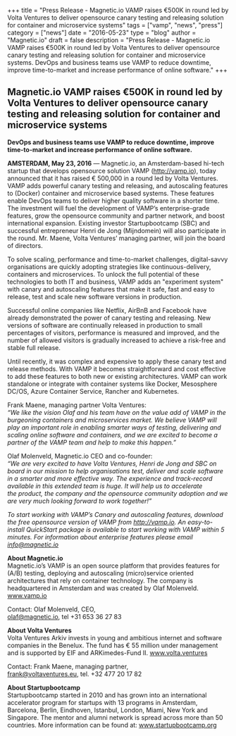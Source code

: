 +++
title = "Press Release - Magnetic.io VAMP raises €500K in round led by Volta Ventures to deliver opensource canary testing and releasing solution for container and microservice systems" 
tags = ["vamp", "news", "press"]
category = ["news"]
date = "2016-05-23"
type = "blog"
author = "Magnetic.io"
draft = false
description = "Press Release - Magnetic.io VAMP raises €500K in round led by Volta Ventures to deliver opensource canary testing and releasing solution for container and microservice systems. DevOps and business teams use VAMP to reduce downtime, improve time-to-market and increase performance of online software."
+++

## Magnetic.io VAMP raises €500K in round led by Volta Ventures to deliver opensource canary testing and releasing solution for container and microservice systems 

**DevOps and business teams use VAMP to reduce downtime, improve time-to-market and increase performance of online software.**

**AMSTERDAM, May 23, 2016** — Magnetic.io, an Amsterdam-based hi-tech startup that develops opensource solution VAMP (http://vamp.io), today announced that it has raised € 500,000 in a round led by Volta Ventures. 
VAMP adds powerful canary testing and releasing, and autoscaling features to (Docker) container and microservice based systems. These features enable DevOps teams to deliver higher quality software in a shorter time. The investment will fuel the development of VAMP’s enterprise-grade features, grow the opensource community and partner network, and boost international expansion. Existing investor Startupbootcamp (SBC) and successful entrepreneur Henri de Jong (Mijndomein) will also participate in the round. Mr. Maene, Volta Ventures’ managing partner, will join the board of directors. 

To solve scaling, performance and time-to-market challenges, digital-savvy organisations are quickly adopting strategies like continuous-delivery, containers and microservices. To unlock the full potential of these technologies to both IT and business, VAMP adds an "experiment system" with canary and autoscaling features that make it safe, fast and easy to release, test and scale new software versions in production. 

<!--more-->

Successful online companies like Netflix, AirBnB and Facebook have already demonstrated the power of canary testing and releasing. New versions of software are continually released in production to small percentages of visitors, performance is measured and improved, and the number of allowed visitors is gradually increased to achieve a risk-free and stable full release. 

Until recently, it was complex and expensive to apply these canary test and release methods. With VAMP it becomes straightforward and cost effective to add these features to both new or existing architectures. VAMP can work standalone or integrate with container systems like Docker, Mesosphere DC/OS, Azure Container Service, Rancher and Kubernetes.

Frank Maene, managing partner Volta Ventures:  
*“We like the vision Olaf and his team have on the value add of VAMP in the burgeoning containers and microservices market. We believe VAMP will play an important role in enabling smarter ways of testing, delivering and scaling online software and containers, and we are excited to become a partner of the VAMP team and help to make this happen.”*

Olaf Molenveld, Magnetic.io CEO and co-founder:  
*“We are very excited to have Volta Ventures, Henri de Jong and SBC on board in our mission to help organisations test, deliver and scale software in a smarter and more effective way. The experience and track-record available in this extended team is huge. It will help us to accelerate the product, the company and the opensource community adoption and we are very much looking forward to work together!”*

*To start working with VAMP’s Canary and autoscaling features, download the free opensource version of VAMP from http://vamp.io. An easy-to-install QuickStart package is available to start working with VAMP within 5 minutes. For information about enterprise features please email info@magnetic.io*

**About Magnetic.io**  
Magnetic.io’s VAMP is an open source platform that provides features for (A/B) testing, deploying and autoscaling (micro)service oriented architectures that rely on container technology. 
The company is headquartered in Amsterdam and was created by Olaf Molenveld.
www.vamp.io

Contact: Olaf Molenveld, CEO,  
olaf@magnetic.io, tel +31 653 36 27 83

**About Volta Ventures**  
Volta Ventures Arkiv invests in young and ambitious internet and software companies in the Benelux. The fund has € 55 million under management and is supported by EIF and ARKimedes-Fund II.
www.volta.ventures

Contact: Frank Maene, managing partner,  
frank@voltaventures.eu, tel. +32 477 20 17 82

**About Startupbootcamp**  
Startupbootcamp started in 2010 and has grown into an international accelerator program for startups with 13 programs in Amsterdam, Barcelona, Berlin, Eindhoven, Istanbul, London, Miami, New York and Singapore. The mentor and alumni network is spread across more than 50 countries. More information can be found at: www.startupbootcamp.org
